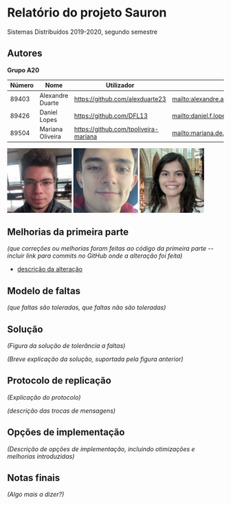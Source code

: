 # Relatório do projeto Sauron

Sistemas Distribuídos 2019-2020, segundo semestre


## Autores

**Grupo A20**

| Número | Nome              | Utilizador                              | Correio eletrónico                                                 |
| -------|-------------------|-----------------------------------------| -------------------------------------------------------------------|
| 89403  | Alexandre Duarte  | <https://github.com/alexduarte23>       | <mailto:alexandre.a.duarte@tecnico.ulisboa.pt>                     |
| 89426  | Daniel Lopes      | <https://github.com/DFL13>              | <mailto:daniel.f.lopes@tecnico.ulisboa.pt>                         |
| 89504  | Mariana Oliveira  | <https://github.com/tpoliveira-mariana> | <mailto:mariana.de.oliveira@tecnico.ulisboa.pt@tecnico.ulisboa.pt> |

![Alexandre Duarte](images/89403.jpg) ![Daniel Lopes](images/89426.png) ![Mariana Oliveira](images/89504.jpg)


## Melhorias da primeira parte

_(que correções ou melhorias foram feitas ao código da primeira parte -- incluir link para commits no GitHub onde a alteração foi feita)_

- [descrição da alteração](https://github.com/tecnico-distsys/CXX-Sauron/commit/156e1ac25798e2360b362b3a8fc474f7cfe64d01)


## Modelo de faltas

_(que faltas são toleradas, que faltas não são toleradas)_


## Solução

_(Figura da solução de tolerância a faltas)_

_(Breve explicação da solução, suportada pela figura anterior)_


## Protocolo de replicação

_(Explicação do protocolo)_

_(descrição das trocas de mensagens)_


## Opções de implementação

_(Descrição de opções de implementação, incluindo otimizações e melhorias introduzidas)_



## Notas finais

_(Algo mais a dizer?)_